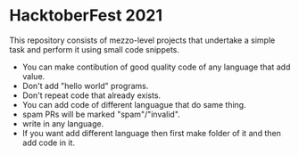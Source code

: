 # HacktoberFest 2021
This repository consists of mezzo-level projects that undertake a simple task and perform it using small code snippets.

* You can make contibution of good quality code of any language that add value.
* Don't add "hello world" programs.
* Don't repeat code that already exists.
* You can add code of different languague that do same thing.
* spam PRs will be marked "spam"/"invalid".
* write in any language.
* If you want add different language then first make folder of it and then add code in it.